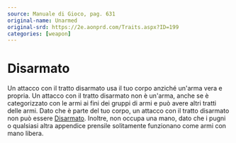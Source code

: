 ```yaml
---
source: Manuale di Gioco, pag. 631
original-name: Unarmed
original-srd: https://2e.aonprd.com/Traits.aspx?ID=199
categories: [weapon]
---
```


# Disarmato

Un attacco con il tratto disarmato usa il tuo corpo anziché un'arma vera e
propria. Un attacco con il tratto disarmato non è un'arma, anche se è
categorizzato con le armi ai fini dei gruppi di armi e può avere altri tratti
delle armi. Dato che è parte del tuo corpo, un attacco con il tratto disarmato
non può essere [Disarmato](/azioni/abilita/disarmare). Inoltre, non occupa una
mano, dato che i pugni o qualsiasi altra appendice prensile solitamente
funzionano come armi con mano libera.
